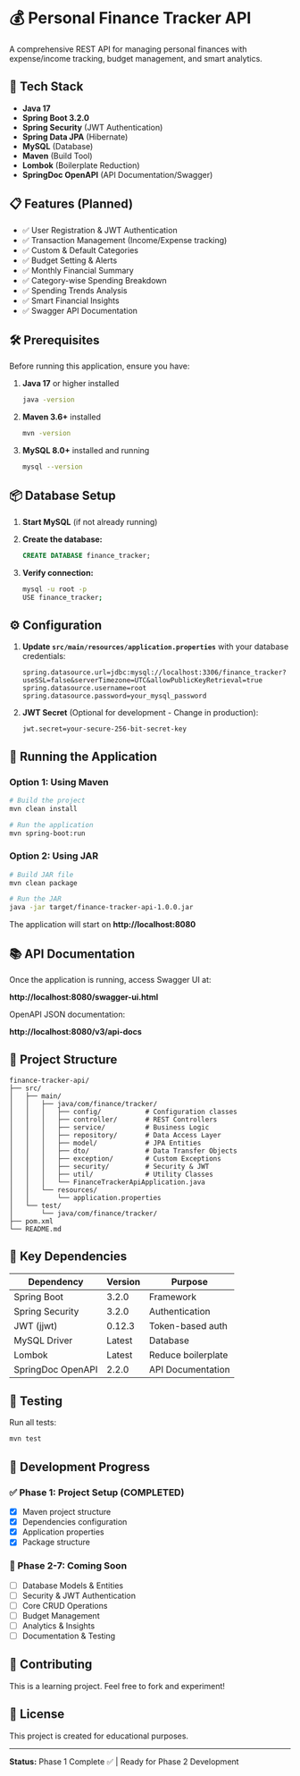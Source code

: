 # 💰 Personal Finance Tracker API

A comprehensive REST API for managing personal finances with expense/income tracking, budget management, and smart analytics.

## 🚀 Tech Stack

- **Java 17**
- **Spring Boot 3.2.0**
- **Spring Security** (JWT Authentication)
- **Spring Data JPA** (Hibernate)
- **MySQL** (Database)
- **Maven** (Build Tool)
- **Lombok** (Boilerplate Reduction)
- **SpringDoc OpenAPI** (API Documentation/Swagger)

## 📋 Features (Planned)

- ✅ User Registration & JWT Authentication
- ✅ Transaction Management (Income/Expense tracking)
- ✅ Custom & Default Categories
- ✅ Budget Setting & Alerts
- ✅ Monthly Financial Summary
- ✅ Category-wise Spending Breakdown
- ✅ Spending Trends Analysis
- ✅ Smart Financial Insights
- ✅ Swagger API Documentation

## 🛠️ Prerequisites

Before running this application, ensure you have:

1. **Java 17** or higher installed
   ```bash
   java -version
   ```

2. **Maven 3.6+** installed
   ```bash
   mvn -version
   ```

3. **MySQL 8.0+** installed and running
   ```bash
   mysql --version
   ```

## 📦 Database Setup

1. **Start MySQL** (if not already running)

2. **Create the database:**
   ```sql
   CREATE DATABASE finance_tracker;
   ```

3. **Verify connection:**
   ```bash
   mysql -u root -p
   USE finance_tracker;
   ```

## ⚙️ Configuration

1. **Update `src/main/resources/application.properties`** with your database credentials:

   ```properties
   spring.datasource.url=jdbc:mysql://localhost:3306/finance_tracker?useSSL=false&serverTimezone=UTC&allowPublicKeyRetrieval=true
   spring.datasource.username=root
   spring.datasource.password=your_mysql_password
   ```

2. **JWT Secret** (Optional for development - Change in production):
   ```properties
   jwt.secret=your-secure-256-bit-secret-key
   ```

## 🚀 Running the Application

### Option 1: Using Maven

```bash
# Build the project
mvn clean install

# Run the application
mvn spring-boot:run
```

### Option 2: Using JAR

```bash
# Build JAR file
mvn clean package

# Run the JAR
java -jar target/finance-tracker-api-1.0.0.jar
```

The application will start on **http://localhost:8080**

## 📚 API Documentation

Once the application is running, access Swagger UI at:

**http://localhost:8080/swagger-ui.html**

OpenAPI JSON documentation:

**http://localhost:8080/v3/api-docs**

## 📁 Project Structure

```
finance-tracker-api/
├── src/
│   ├── main/
│   │   ├── java/com/finance/tracker/
│   │   │   ├── config/           # Configuration classes
│   │   │   ├── controller/       # REST Controllers
│   │   │   ├── service/          # Business Logic
│   │   │   ├── repository/       # Data Access Layer
│   │   │   ├── model/            # JPA Entities
│   │   │   ├── dto/              # Data Transfer Objects
│   │   │   ├── exception/        # Custom Exceptions
│   │   │   ├── security/         # Security & JWT
│   │   │   ├── util/             # Utility Classes
│   │   │   └── FinanceTrackerApiApplication.java
│   │   └── resources/
│   │       └── application.properties
│   └── test/
│       └── java/com/finance/tracker/
├── pom.xml
└── README.md
```

## 🔑 Key Dependencies

| Dependency | Version | Purpose |
|------------|---------|---------|
| Spring Boot | 3.2.0 | Framework |
| Spring Security | 3.2.0 | Authentication |
| JWT (jjwt) | 0.12.3 | Token-based auth |
| MySQL Driver | Latest | Database |
| Lombok | Latest | Reduce boilerplate |
| SpringDoc OpenAPI | 2.2.0 | API Documentation |

## 🧪 Testing

Run all tests:
```bash
mvn test
```

## 📝 Development Progress

### ✅ Phase 1: Project Setup (COMPLETED)
- [x] Maven project structure
- [x] Dependencies configuration
- [x] Application properties
- [x] Package structure

### 🔄 Phase 2-7: Coming Soon
- [ ] Database Models & Entities
- [ ] Security & JWT Authentication
- [ ] Core CRUD Operations
- [ ] Budget Management
- [ ] Analytics & Insights
- [ ] Documentation & Testing

## 🤝 Contributing

This is a learning project. Feel free to fork and experiment!

## 📄 License

This project is created for educational purposes.

---

**Status:** Phase 1 Complete ✅ | Ready for Phase 2 Development
